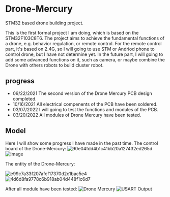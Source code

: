 # Drone-Mercury
STM32 based drone building project.

This is the first formal project I am doing, which is based on the STM32F103C8T6. The project aims to achieve the fundamental functions of a drone, e.g. behavior regulation, or remote control. For the remote control part, it's based on 2.4G, so I will going to use STM or Andriod phone to control drone, but I have not determine yet. In the future part, I will going to add some advanced functions on it, such as camera, or maybe combine the Drone with others robots to build cluster robot.

## progress
- 09/22/2021	The second version of the Drone Mercury PCB design completed.
- 10/16/2021	All electrical compenents of the PCB have been soldered.
- 03/07/2022 	I will going to test the functions and modules of the PCB.
- 03/20/2022 	All modules of Drone Mercury have been tested.

## Model
Here I will show some progress I have made in the past time.
The control board of the Drone-Mercury:
![90e04fdd4b1c41bb20a127432ed265d](https://user-images.githubusercontent.com/54738414/149675059-ac7da046-55bf-405d-b65e-55640cadf401.jpg)
![image](https://user-images.githubusercontent.com/54738414/149679181-d7dfe65b-55f3-4734-85ad-52b7a1748f4d.png)

The entity of the Drone-Mercury:

![e99c7a33f207afcf17370d2c1bac5e4](https://user-images.githubusercontent.com/54738414/149675084-11ee9ebb-0ace-4649-8a80-a334a578d952.png)
![4d6d8fa9778c6b918ab04d448f1c6d7](https://user-images.githubusercontent.com/54738414/149675081-42b92006-2812-42e7-b393-c3313830dd52.jpg)

After all module have been tested:
![Drone Mercury](https://user-images.githubusercontent.com/54738414/159178985-4270be06-1e2b-4302-b871-5a3760cff440.jpg)
![USART Output](https://user-images.githubusercontent.com/54738414/159178957-b5b8409c-a86e-44f4-a158-7018dbcb2a30.png)


